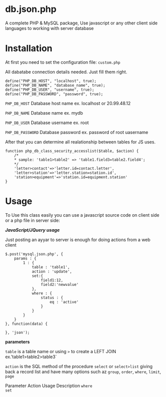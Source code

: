 db.json.php
===========

A complete PHP &amp; MySQL package, Use javascript or any other client side languages to working with server database

Installation
===========
At first you need to set the configuration file: `custom.php`




All dabatabe connection details needed. Just fill them right.

```
define("PHP_DB_HOST", "localhost", true);
define("PHP_DB_NAME", "database_name", true);
define("PHP_DB_USER", "username", true);
define("PHP_DB_PASSWORD", "password", true);
```

`PHP_DB_HOST` Database host name ex. localhost or 20.99.48.12

`PHP_DB_NAME` Database name ex. mydb

`PHP_DB_USER` Database username ex. root

`PHP_DB_PASSWORD` Database password ex. password of root uasername


After that you can determine all realationship between tables for JS uses.
```
function php_db_class_security_accesslist($table, $action) {
    /*
    * sample: 'table1>table2' => 'table1.field3=table2.field4';
    */
    'letter>contact'=>'letter.id=contact.letter',
    'letter>station'=>'letter.station=station.id',
    'station>equipment'=>'station.id=equipment.station'
}
```


Usage
===========
To Use this class easily you can use a javascript source code on client side or a php file in server side:


***JavaScript/JQuery usage***

Just posting an ayyar to server is enough for doing actions from a web client
```
$.post('mysql.json.php', {
	params : {
		1 : {
			table : 'table1',
			action : 'update',
			set:{
			    field1:12,
			    field2:'newvalue'
			},
			where : {
				status : {
					eq : 'active'
				}
			}
		}
	}
}, function(data) {

}, 'json');
```
**parameters**

`table` is a table name or using `>` to create a LEFT JOIN ex.'table1>table2>table3`

`action` is the SQL method of the procedure
    `select` or `select>list` giving back a record list and have many options such az `group`, `order`, `where`, `limit`, `page`

Parameter	Action	Usage	Description
`where`			
`set`			
			

